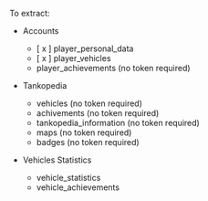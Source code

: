 To extract:

- Accounts   
	- [ x ] player_personal_data
	- [ x ] player_vehicles
	- player_achievements (no token required)

- Tankopedia
	- vehicles (no token required)
	- achivements (no token required)
	- tankopedia_information (no token required)
	- maps (no token required)
	- badges (no token required)

- Vehicles Statistics
	- vehicle_statistics
	- vehicle_achievements
